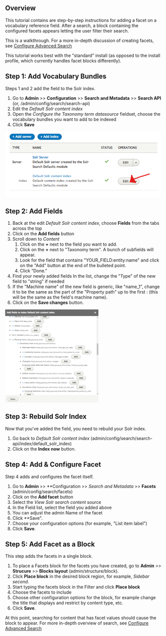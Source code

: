 ## Overview
This tutorial contains are step-by-step instructions for adding a facet on a vocabulary reference field. After a search, a block containing the configured facets appears letting the user filter their search.

This is a walkthrough. For a more in-depth discussion of creating facets, see [Configure Advanced Search](advanced-search.md)

This tutorial works best with the "standard" install (as opposed to the install profile, which currently handles facet blocks differently). 

## Step 1: Add Vocabulary Bundles

Steps 1 and 2 add the field to the Solr index.

1. Go to **Admin**  >> **Configuration** >> **Search and Metadata** >> **Search API** (or, /admin/config/search/search-api)
1. Edit the *Default Solr content index*
1. Open the *Configure the Taxonomy term datasource* fieldset, choose the vocabulary bundles you want to add to be indexed
1. Click **Save**

![Screenshot of the Search API page with pointer to the Edit button](../assets/facet_on_vocabulary_reference_fields_EDIT_Click.png)

## Step 2: Add Fields

1. Back at the edit *Default Solr content index*, choose **Fields** from the tabs across the top
1. Click on the **Add fields** button
1. Scroll down to *Content*
   1. Click on the **+** next to the field you want to add.
   1. Click on the **+** next to "Taxonomy term". A bunch of subfields will appear.     
   1. Look for the field that contains "YOUR_FIELD:entity:name" and click on the "Add" button at the end of the bulleted point.
   1. Click “Done.”
1. Find your newly added fields In the list, change the "Type" of the new field to "string" if needed
1. If the "Machine name" of the new field is generic, like "name_1", change it to be the same as the part of the "Property path" up to the first : (this will be the same as the field's machine name).
1. Click on the **Save changes** button.

![Screenshot of the Add fields menu with terms expanded](../assets/facet_on_vocabulary_reference_fields_add_fields.png)

## Step 3: Rebuild Solr Index

Now that you've added the field, you need to rebuild your Solr index. 

1. Go back to *Default Solr content index* (admin/config/search/search-api/index/default_solr_index)
1. Click on the **Index now** button.

## Step 4: Add & Configure Facet
Step 4 adds and configures the facet itself. 

1. Go to **Admin**  >> **Configuration >> *Search and Metadata* >> **Facets** (admin/config/search/facets)
1. Click on the **Add facet** button
1. Select the *View Solr search content* source
1. In the Field list, select the field you added above
1. You can adjust the admin Name of the facet
1. Click **Save".
1. Choose your configuration options (for example, "List item label") 
1. Click **Save**.

## Step 5: Add Facet as a Block
This step adds the facets in a single block.

1. To place a Facets block for the facets you have created, go to **Admin** >> **Strucure** >> **Blocks layout** (admin/structure/block).  
1. Click **Place block** in the desired block region, for example, *Sidebar second*.  
1. Start typing the facets block in the Filter and click **Place block** 
1. Choose the facets to include
1. Choose other configuration options for the block, for example change the title that displays and restrict by content type, etc. 
1. Click **Save**.

At this point, searching for content that has facet values should cause the block to appear. For more in-depth overview of search, see [Configure Advanced Search](advanced-search.md)
